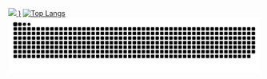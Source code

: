 [![](https://github-readme-stats.vercel.app/api?username=saulrodvaq&show_icons=true&theme=graywhite) 
)](https://github.com/saulrodvaq/github-readme-stats) [![Top Langs](https://github-readme-stats.vercel.app/api/top-langs/?username=saulrodvaq&layout=donut&theme=graywhite)](https://github.com/saulrodvaq/github-readme-stats)
<img alt="snake eating my contributions" src="https://raw.githubusercontent.com/saulrodvaq/saulrodvaq/output/github-contribution-grid-snake-dark.svg" />
